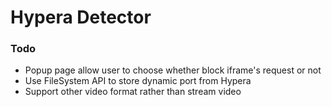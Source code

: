 # Hypera Detector

### Todo
- Popup page allow user to choose whether block iframe's request or not
- Use FileSystem API to store dynamic port from Hypera
- Support other video format rather than stream video